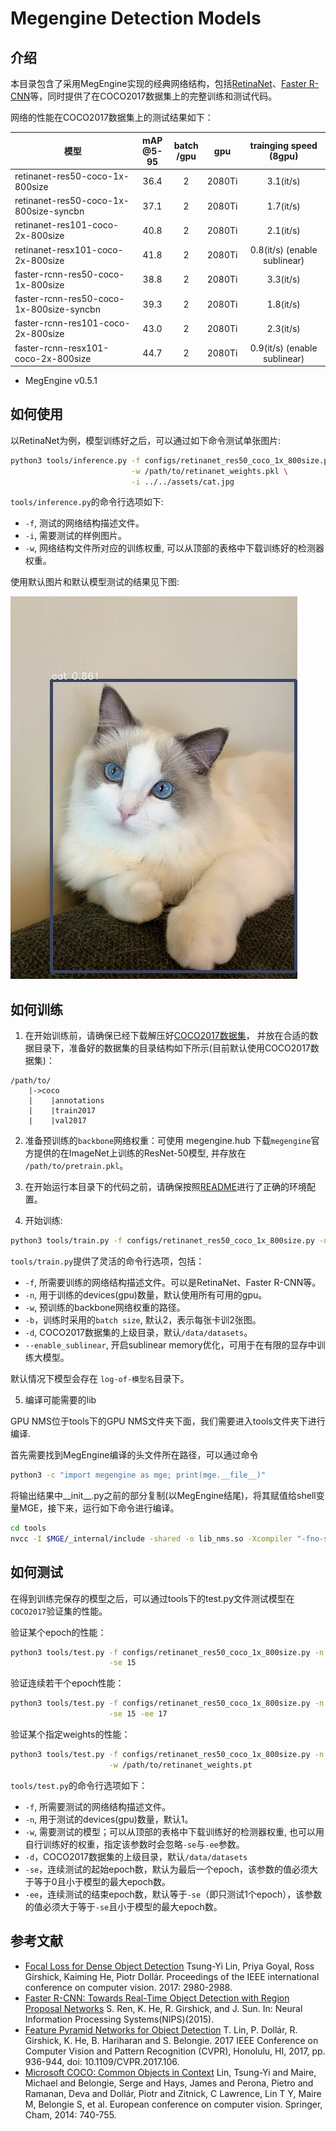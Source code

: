 # Megengine Detection Models

## 介绍

本目录包含了采用MegEngine实现的经典网络结构，包括[RetinaNet](https://arxiv.org/pdf/1708.02002>)、[Faster R-CNN](https://arxiv.org/pdf/1612.03144.pdf)等，同时提供了在COCO2017数据集上的完整训练和测试代码。

网络的性能在COCO2017数据集上的测试结果如下：

| 模型                                     | mAP<br>@5-95 | batch<br>/gpu | gpu    | trainging speed<br>(8gpu)    |
| ---                                      | :---:        | :---:         | :---:  | :---:                        |
| retinanet-res50-coco-1x-800size          | 36.4         | 2             | 2080Ti | 3.1(it/s)                    |
| retinanet-res50-coco-1x-800size-syncbn   | 37.1         | 2             | 2080Ti | 1.7(it/s)                    |
| retinanet-res101-coco-2x-800size         | 40.8         | 2             | 2080Ti | 2.1(it/s)                    |
| retinanet-resx101-coco-2x-800size        | 41.8         | 2             | 2080Ti | 0.8(it/s) (enable sublinear) |
| faster-rcnn-res50-coco-1x-800size        | 38.8         | 2             | 2080Ti | 3.3(it/s)                    |
| faster-rcnn-res50-coco-1x-800size-syncbn | 39.3         | 2             | 2080Ti | 1.8(it/s)                    |
| faster-rcnn-res101-coco-2x-800size       | 43.0         | 2             | 2080Ti | 2.3(it/s)                    |
| faster-rcnn-resx101-coco-2x-800size      | 44.7         | 2             | 2080Ti | 0.9(it/s) (enable sublinear) |

* MegEngine v0.5.1

## 如何使用

以RetinaNet为例，模型训练好之后，可以通过如下命令测试单张图片:

```bash
python3 tools/inference.py -f configs/retinanet_res50_coco_1x_800size.py \
                           -w /path/to/retinanet_weights.pkl \
                           -i ../../assets/cat.jpg
```

`tools/inference.py`的命令行选项如下:

- `-f`, 测试的网络结构描述文件。
- `-i`, 需要测试的样例图片。
- `-w`, 网络结构文件所对应的训练权重, 可以从顶部的表格中下载训练好的检测器权重。

使用默认图片和默认模型测试的结果见下图:

![demo image](../../assets/cat_det_out.jpg)

## 如何训练

1. 在开始训练前，请确保已经下载解压好[COCO2017数据集](http://cocodataset.org/#download)，
并放在合适的数据目录下，准备好的数据集的目录结构如下所示(目前默认使用COCO2017数据集)：

```
/path/to/
    |->coco
    |    |annotations
    |    |train2017
    |    |val2017
```

2. 准备预训练的`backbone`网络权重：可使用 megengine.hub 下载`megengine`官方提供的在ImageNet上训练的ResNet-50模型, 并存放在 `/path/to/pretrain.pkl`。

3. 在开始运行本目录下的代码之前，请确保按照[README](../../../README.md)进行了正确的环境配置。

4. 开始训练:

```bash
python3 tools/train.py -f configs/retinanet_res50_coco_1x_800size.py -n 8
```

`tools/train.py`提供了灵活的命令行选项，包括：

- `-f`, 所需要训练的网络结构描述文件。可以是RetinaNet、Faster R-CNN等。
- `-n`, 用于训练的devices(gpu)数量，默认使用所有可用的gpu。
- `-w`, 预训练的backbone网络权重的路径。
- `-b`，训练时采用的`batch size`, 默认2，表示每张卡训2张图。
- `-d`, COCO2017数据集的上级目录，默认`/data/datasets`。
- `--enable_sublinear`, 开启sublinear memory优化，可用于在有限的显存中训练大模型。

默认情况下模型会存在 `log-of-模型名`目录下。

5. 编译可能需要的lib

GPU NMS位于tools下的GPU NMS文件夹下面，我们需要进入tools文件夹下进行编译.

首先需要找到MegEngine编译的头文件所在路径，可以通过命令

```bash
python3 -c "import megengine as mge; print(mge.__file__)"
```
将输出结果中__init__.py之前的部分复制(以MegEngine结尾)，将其赋值给shell变量MGE，接下来，运行如下命令进行编译。

```bash
cd tools
nvcc -I $MGE/_internal/include -shared -o lib_nms.so -Xcompiler "-fno-strict-aliasing -fPIC" gpu_nms/nms.cu
```

## 如何测试

在得到训练完保存的模型之后，可以通过tools下的test.py文件测试模型在`COCO2017`验证集的性能。

验证某个epoch的性能：

```bash
python3 tools/test.py -f configs/retinanet_res50_coco_1x_800size.py -n 8 \
                      -se 15
```

验证连续若干个epoch性能：
```bash
python3 tools/test.py -f configs/retinanet_res50_coco_1x_800size.py -n 8 \
                      -se 15 -ee 17
```

验证某个指定weights的性能：

```bash
python3 tools/test.py -f configs/retinanet_res50_coco_1x_800size.py -n 8 \
                      -w /path/to/retinanet_weights.pt
```

`tools/test.py`的命令行选项如下：

- `-f`, 所需要测试的网络结构描述文件。
- `-n`, 用于测试的devices(gpu)数量，默认1。
- `-w`, 需要测试的模型；可以从顶部的表格中下载训练好的检测器权重, 也可以用自行训练好的权重，指定该参数时会忽略`-se`与`-ee`参数。
- `-d`，COCO2017数据集的上级目录，默认`/data/datasets`
- `-se`，连续测试的起始epoch数，默认为最后一个epoch，该参数的值必须大于等于0且小于模型的最大epoch数。
- `-ee`，连续测试的结束epoch数，默认等于`-se`（即只测试1个epoch），该参数的值必须大于等于`-se`且小于模型的最大epoch数。


## 参考文献

- [Focal Loss for Dense Object Detection](https://arxiv.org/pdf/1708.02002) Tsung-Yi Lin, Priya Goyal, Ross Girshick, Kaiming He, Piotr Dollár. Proceedings of the IEEE international conference on computer vision. 2017: 2980-2988.
- [Faster R-CNN: Towards Real-Time Object Detection with Region Proposal Networks](https://arxiv.org/pdf/1506.01497.pdf) S. Ren, K. He, R. Girshick, and J. Sun. In: Neural Information Processing Systems(NIPS)(2015).
- [Feature Pyramid Networks for Object Detection](https://arxiv.org/pdf/1612.03144.pdf) T. Lin, P. Dollár, R. Girshick, K. He, B. Hariharan and S. Belongie. 2017 IEEE Conference on Computer Vision and Pattern Recognition (CVPR), Honolulu, HI, 2017, pp. 936-944, doi: 10.1109/CVPR.2017.106.
- [Microsoft COCO: Common Objects in Context](https://arxiv.org/pdf/1405.0312.pdf)  Lin, Tsung-Yi and Maire, Michael and Belongie, Serge and Hays, James and Perona, Pietro and Ramanan, Deva and Dollár, Piotr and Zitnick, C Lawrence, Lin T Y, Maire M, Belongie S, et al. European conference on computer vision. Springer, Cham, 2014: 740-755.
